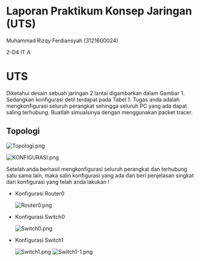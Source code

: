 # Laporan Praktikum Konsep Jaringan (UTS)

Muhammad Rizqy Ferdiansyah (3121600024)

2-D4 IT A

# UTS

Diketahui desain sebuah jaringan 2 lantai digambarkan dalam Gambar 1.  Sedangkan konfigurasi detil terdapat pada Tabel 1. Tugas anda adalah mengkonfigurasi seluruh perangkat sehingga seluruh PC yang ada dapat saling terhubung. Buatlah simualsinya dengan menggunakan packet tracer.

## Topologi

![Topologi.png](https://i.postimg.cc/NMBwqCxy/Topologi.png)

![KONFIGURASI.png](https://i.postimg.cc/2yGwqF3y/KONFIGURASI.png)

Setelah anda berhasil mengkonfigurasi seluruh perangkat dan terhubung satu sama lain, maka salin konfigurasi yang ada dan beri penjelasan singkat dari konfigurasi yang telah anda lakukan !

- Konfigurasi Router0

  ![Router0.png](https://i.postimg.cc/k5Hz3HZB/Router0.png)
  
- Konfigurasi Switch0

  ![Switch0.png](https://i.postimg.cc/RhBPvxTV/Switch0.png)
  
- Konfigurasi Switch1

  ![Switch1.png](https://i.postimg.cc/BQJhys6m/Switch1.png)
  ![Switch1-1.png](https://i.postimg.cc/T2J0nS9g/Switch1-1.png)
